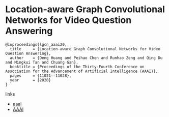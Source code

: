 # Location-aware Graph Convolutional Networks for Video Question Answering

```
@inproceedings{lgcn_aaai20,
  title     = {Location-aware Graph Convolutional Networks for Video Question Answering},
  author    = {Deng Huang and Peihao Chen and Runhao Zeng and Qing Du and Mingkui Tan and Chuang Gan},
  booktitle = {Proceedings of the Thirty-Fourth Conference on Association for the Advancement of Artificial Intelligence (AAAI)},
  pages	    = {11021--11028},
  year      = {2020}
}
```

links
- [aaai](https://aaai.org/Papers/AAAI/2020GB/AAAI-HuangD.5371.pdf)
- [AAAI](https://aaai.org/ojs/index.php/AAAI/article/view/6737)